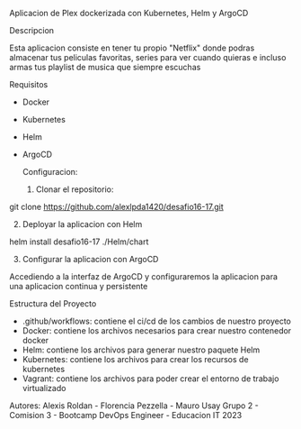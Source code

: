 Aplicacion de Plex dockerizada con Kubernetes, Helm y ArgoCD

Descripcion

Esta aplicacion consiste en tener tu propio "Netflix" donde podras almacenar tus peliculas favoritas, series para ver cuando quieras e incluso armas tus playlist de musica que siempre escuchas

Requisitos
- Docker
- Kubernetes
- Helm
- ArgoCD

  Configuracion:

  1. Clonar el repositorio:
 
git clone https://github.com/alexlpda1420/desafio16-17.git

2. Deployar la aplicacion con Helm

helm install desafio16-17 ./Helm/chart

3. Configurar la aplicacion con ArgoCD

Accediendo a la interfaz de ArgoCD y configuraremos la aplicacion para una aplicacion continua y persistente

Estructura del Proyecto

* .github/workflows: contiene el ci/cd de los cambios de nuestro proyecto
* Docker: contiene los archivos necesarios para crear nuestro contenedor docker
* Helm: contiene los archivos para generar nuestro paquete Helm
* Kubernetes: contiene los archivos para crear los recursos de kubernetes
* Vagrant: contiene los archivos para poder crear el entorno de trabajo virtualizado

Autores:
Alexis Roldan - Florencia Pezzella - Mauro Usay
Grupo 2 - Comision 3 - Bootcamp DevOps Engineer - Educacion IT 2023
